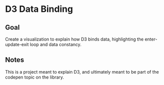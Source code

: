 # D3 Data Binding

<!-- ## [Live Demo]() -->

## Goal

Create a visualization to explain how D3 binds data, highlighting the enter-update-exit loop and data constancy.

## Notes

This is a project meant to explain D3, and ultimately meant to be part of the codepen topic on the library.